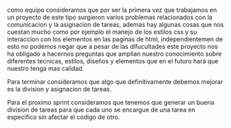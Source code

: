 
como equipo consideramos que por ser la primera vez que trabajamos en un proyecto de este tipo surgieron varios problemas relacionados con la comunicacion y la asignacion de tareas, ademas hay algunas cosas que nos cuestan mucho como por ejemplo el manejo de los estilos css y su interaccion con los elementos en las paginas de html, independientemen de esto no podemos negar que a pesar de las difucultades este proyecto nos ha obligado a hacernos preguntas que amplian nuestro conocimiento sobre diferentes tecnicas, estilos, diseños y elementos que en el futuro hará que nuestro tenga mas calidad.

Para terminar consideramos que algo que definitivamente debemos mejorar es la division y asignacion de tareas.

Para el proximo sprint consideramos que tenemos que generar un buena division de tareas para que cada uno se encargue de una tarea en especifico sin afectar el codigo de otro. 


